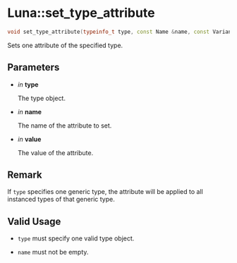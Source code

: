# Luna::set_type_attribute

```c++
void set_type_attribute(typeinfo_t type, const Name &name, const Variant &value=Variant())
```

Sets one attribute of the specified type. 



## Parameters
* *in* **type**

    The type object. 

* *in* **name**

    The name of the attribute to set. 

* *in* **value**

    The value of the attribute. 

## Remark
If `type` specifies one generic type, the attribute will be applied to all instanced types of that generic type. 

## Valid Usage
* `type` must specify one valid type object.

* `name` must not be empty. 

